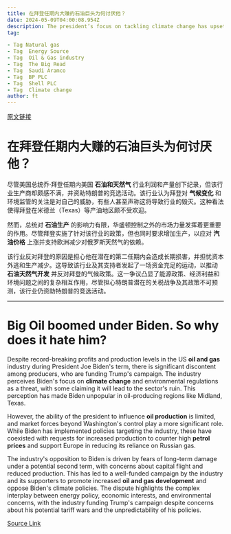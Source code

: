 ```yaml
---
title: 在拜登任期内大赚的石油巨头为何讨厌他？
date: 2024-05-09T04:00:08.954Z
description: The president’s focus on tackling climate change has upset US producers, who are instead funding Trump
tag: 

- Tag Natural gas
- Tag  Energy Source
- Tag  Oil & Gas industry
- Tag  The Big Read
- Tag  Saudi Aramco
- Tag  BP PLC
- Tag  Shell PLC
- Tag  Climate change
author: ft
---
```


[原文链接](https://ft.com/content/d64b1fc1-59b6-4fbd-8a88-8d786e4df474)

# 在拜登任期内大赚的石油巨头为何讨厌他？

尽管美国总统乔·拜登任期内美国 **石油和天然气** 行业利润和产量创下纪录，但该行业生产商却颇感不满，并资助特朗普的竞选活动。该行业认为拜登对 **气候变化** 和环境监管的关注是对自己的威胁，有些人甚至声称这将导致行业的毁灭。这种看法使得拜登在米德兰（Texas）等产油地区颇不受欢迎。

然而，总统对 **石油生产** 的影响力有限，华盛顿控制之外的市场力量发挥着更重要的作用。尽管拜登实施了针对该行业的政策，但也同时要求增加生产，以应对 **汽油价格** 上涨并支持欧洲减少对俄罗斯天然气的依赖。

该行业反对拜登的原因是担心他在潜在的第二任期内会造成长期损害，并担忧资本外逃和生产减少。这导致该行业及其支持者发起了一场资金充足的运动，以推动 **石油天然气开发** 并反对拜登的气候政策。这一争议凸显了能源政策、经济利益和环境问题之间的复杂相互作用，尽管担心特朗普潜在的关税战争及其政策不可预测，该行业仍资助特朗普的竞选活动。

---

# Big Oil boomed under Biden. So why does it hate him?

Despite record-breaking profits and production levels in the US **oil and gas** industry during President Joe Biden's term, there is significant discontent among producers, who are funding Trump's campaign. The industry perceives Biden's focus on **climate change** and environmental regulations as a threat, with some claiming it will lead to the sector's ruin. This perception has made Biden unpopular in oil-producing regions like Midland, Texas. 

However, the ability of the president to influence **oil production** is limited, and market forces beyond Washington's control play a more significant role. While Biden has implemented policies targeting the industry, these have coexisted with requests for increased production to counter high **petrol prices** and support Europe in reducing its reliance on Russian gas. 

The industry's opposition to Biden is driven by fears of long-term damage under a potential second term, with concerns about capital flight and reduced production. This has led to a well-funded campaign by the industry and its supporters to promote increased **oil and gas development** and oppose Biden's climate policies. The dispute highlights the complex interplay between energy policy, economic interests, and environmental concerns, with the industry funding Trump's campaign despite concerns about his potential tariff wars and the unpredictability of his policies.

[Source Link](https://ft.com/content/d64b1fc1-59b6-4fbd-8a88-8d786e4df474)

